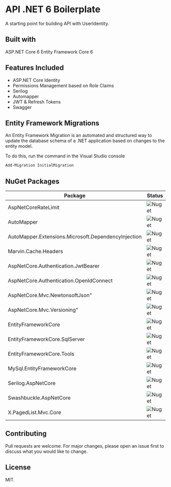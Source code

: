 # API .NET 6 Boilerplate

A starting point for building API with UserIdentity.

## Built with

ASP.NET Core 6
Entity Framework Core 6

## Features Included

- ASP.NET Core Identity
- Permissions Management based on Role Claims
- Serilog
- Automapper
- JWT & Refresh Tokens
- Swagger

## Entity Framework Migrations

An Entity Framework Migration is an automated and structured way to update the database schema of a .NET application based on changes to the entity model.

To do this, run the command in the Visual Studio console

```cmd
Add-Migration InitialMigration
```

## NuGet Packages

| Package          | Status |
| -------------    | ------------- |
|    AspNetCoreRateLimit | ![Nuget](https://img.shields.io/badge/nuget-v5.0.0-blue) |
|    AutoMapper | ![Nuget](https://img.shields.io/badge/nuget-v12.0.1-blue) |
|    AutoMapper.Extensions.Microsoft.DependencyInjection | ![Nuget](https://img.shields.io/badge/nuget-v12.0.1-blue)|
|    Marvin.Cache.Headers | ![Nuget](https://img.shields.io/nuget/v/Marvin.Cache.Headers?style=plastic) | 
|    AspNetCore.Authentication.JwtBearer  | ![Nuget](https://img.shields.io/badge/nuget-v6.0.16-blue) |
|    AspNetCore.Authentication.OpenIdConnect | ![Nuget](https://img.shields.io/badge/nuget-v6.0.16-blue) |
|    AspNetCore.Mvc.NewtonsoftJson" | ![Nuget](https://img.shields.io/badge/nuget-v6.0.16-blue) |
|    AspNetCore.Mvc.Versioning" | ![Nuget](https://img.shields.io/badge/nuget-v5.0.0-blue) |
|    EntityFrameworkCore | ![Nuget](https://img.shields.io/badge/nuget-v6.0.16-blue) |
|    EntityFrameworkCore.SqlServer | ![Nuget](https://img.shields.io/badge/nuget-v6.0.16-blue) | 
|    EntityFrameworkCore.Tools | ![Nuget](https://img.shields.io/badge/nuget-v6.0.16-blue) |
|    MySql.EntityFrameworkCore | ![Nuget](https://img.shields.io/badge/nuget-v6.0.13-blue) |
|    Serilog.AspNetCore | ![Nuget](https://img.shields.io/badge/nuget-v6.0.1-blue) |
|    Swashbuckle.AspNetCore | ![Nuget](https://img.shields.io/badge/nuget-v6.5.0-blue) |
|    X.PagedList.Mvc.Core | ![Nuget](https://img.shields.io/badge/nuget-v8.4.7-blue) |

## Contributing

Pull requests are welcome. For major changes, please open an issue first
to discuss what you would like to change.

## License

MIT.
